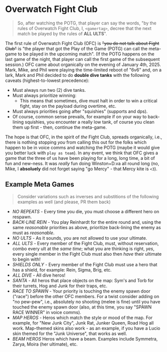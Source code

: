 # Overwatch Fight Club

> So, after watching the POTG, that player can say the words, "by the rules of Overwatch Fight Club, I, `<gamertag>`, decree that the next match be played by the rules of **ALL ULTS**".

The first rule of Overwatch Fight Club (OFC) is ~~"you do not talk about Fight Club"~~ is "the player that got the Play of the Game (POTG) can call the meta-game to be played in the upcoming match". (If the POTG happens on the last game of the night, that player can call the first game of the subsequent session.) OFC came about organically on the evening of January 4th, 2025. Mark, Mike, and Phil were playing the time-limited reboot of "6v6" and, on a lark, Mark and Phil decided to do **double dive tanks** with the following caveats (highest-to-lowest precedence):

* Must always run two (2) dive tanks.
* Must always prioritize winning:
  * This means that sometimes, dive must halt in order to win a critical fight, stay on the payload during overtime, etc.
* Must always priorities going after "squishies" (supports and dps).
* Of course, common sense prevails, for example if on your way to back-lining squishies, you encounter a really low tank, of course you clean them up first - then, continue the meta-game.

The hope is that OFC, in the spirit of _the_ Fight Club, spreads organically, i.e., there is nothing stopping _you_ from calling this out for the folks which happen to be in voice comms and watching the POTG (maybe it would give you better luck with `play as team`). In any event, we think that OFC gives a game that the three of us have been playing for a long, long time, a bit of fun and new-ness. It was _really_ fun doing Winston+D.va all round long (no, Mike, I **absoluely** did not forget saying "go Mercy" - that Mercy kite is `<3`).

## Example Meta Games

> Consider variations such as inverses and substitions of the following examples as well (and please, PR them back)

* _NO REPEATS_ - Every time you die, you must choose a different hero on respawn.
* _BACK-LINE REIN_ - You play Reinhardt for the entire round and, using the same _reasonable_ priorities as above, prioritize back-lining the enemy as must as _reasonable_.
* _NO ULTS_ - As it sounds, you are not allowed to use your ultimate.
* _ALL ULTS_ - Every member of the Fight Club, must, without reservation, combo every ult at the _same time_; what you are thinking is right, _yes_, every single member in the Fight Club must also then _have_ their ultimate to begin with!
* _SHIELDS ONLY_ - Every member of the Fight Club must use a hero that has a shield, for example: Rein, Sigma, Brig, etc.
* _ALL DIVE_ - All dive heros!
* _SANTA_ - All heros that place objects on the map: Sym's and Torb for their turrets, Hog and Junk for their traps, etc.
* _RACE TO SPAWN_ - Your priority is touching the enemy spawn door ("race") before the other OFC members. For a twist consider adding on "no pew-pew", i.e., absolutely no shooting (melee is fine) until you have touched the enemy spawn door (also, at this time, you say "SPAWN RACE WINNER" in voice comms).
* _MAP HEROS_ - Heros which match the style or mood of the map. For example, for "New Junk City", Junk Rat, Junker Queen, Road Hog all work. Map-themed skins also work - as an example, if you have a Lucio skin themed for the "Junk Universe", that works as well.
* _BEAM HEROS_ Heros which have a beam. Examples include Symmetra, Zarya, Moira (her ultimate), etc.
